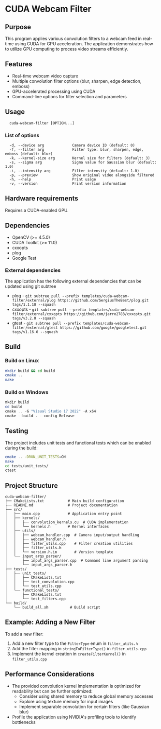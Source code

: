 # CUDA Webcam Filter

## Purpose
This program applies various convolution filters to a webcam feed in real-time using CUDA for GPU acceleration. The application demonstrates how to utilize GPU computing to process video streams efficiently.

## Features
- Real-time webcam video capture
- Multiple convolution filter options (blur, sharpen, edge detection, emboss)
- GPU-accelerated processing using CUDA
- Command-line options for filter selection and parameters

## Usage
```
  cuda-webcam-filter [OPTION...]
```

### List of options
```                            
  -d, --device arg             Camera device ID (default: 0)
  -f, --filter arg             Filter type: blur, sharpen, edge, emboss (default: blur)
  -k, --kernel-size arg        Kernel size for filters (default: 3)
  -s, --sigma arg              Sigma value for Gaussian blur (default: 1.0)
  -i, --intensity arg          Filter intensity (default: 1.0)
  -p, --preview                Show original video alongside filtered
  -h, --help                   Print usage
  -v, --version                Print version information
```

## Hardware requirements
Requires a CUDA-enabled GPU.

## Dependencies
- OpenCV (>= 4.5.0)
- CUDA Toolkit (>= 11.0)
- cxxopts
- plog
- Google Test

### External dependencies

The application has the following external dependencies that can be updated using git subtree
- plog - `git subtree pull --prefix templates/cuda-webcam-filter/external/plog https://github.com/SergiusTheBest/plog.git tags/1.1.10 --squash`
- cxxopts - `git subtree pull --prefix templates/cuda-webcam-filter/external/cxxopts https://github.com/jarro2783/cxxopts.git tags/v3.2.0 --squash`
- gtest - `git subtree pull --prefix templates/cuda-webcam-filter/external/gtest https://github.com/google/googletest.git tags/v1.16.0 --squash`

## Build

### Build on Linux
```bash
mkdir build && cd build
cmake ..
make
```

### Build on Windows
```powershell
mkdir build
cd build
cmake .. -G "Visual Studio 17 2022" -A x64
cmake --build . --config Release
```

## Testing
The project includes unit tests and functional tests which can be enabled during the build:
```bash
cmake .. -DRUN_UNIT_TESTS=ON
make
cd tests/unit_tests/
ctest
```

## Project Structure
```
cuda-webcam-filter/
├── CMakeLists.txt           # Main build configuration
├── README.md                # Project documentation
├── src/
│   ├── main.cpp             # Application entry point
│   ├── kernels/
│   │   ├── convolution_kernels.cu  # CUDA implementation
│   │   └── kernels.h        # Kernel interfaces
│   ├── utils/
│   │   ├── webcam_handler.cpp  # Camera input/output handling
│   │   ├── webcam_handler.h
│   │   ├── filter_utils.cpp    # Filter creation utilities
│   │   ├── filter_utils.h
│   │   └── version.h.in        # Version template
│   └── input_args_parser/
│       ├── input_args_parser.cpp  # Command line argument parsing
│       └── input_args_parser.h
├── tests/
│   ├── unit_tests/
│   │   ├── CMakeLists.txt
│   │   ├── test_convolution.cpp
│   │   └── test_utils.cpp
│   └── functional_tests/
│       ├── CMakeLists.txt
│       └── test_filters.cpp
└── build/
    └── build_all.sh          # Build script
```

## Example: Adding a New Filter

To add a new filter:

1. Add a new filter type to the `FilterType` enum in `filter_utils.h`
2. Add the filter mapping in `stringToFilterType()` in `filter_utils.cpp`
3. Implement the kernel creation in `createFilterKernel()` in `filter_utils.cpp`

## Performance Considerations

- The provided convolution kernel implementation is optimized for readability but can be further optimized:
  - Consider using shared memory to reduce global memory accesses
  - Explore using texture memory for input images
  - Implement separable convolution for certain filters (like Gaussian blur)
- Profile the application using NVIDIA's profiling tools to identify bottlenecks
